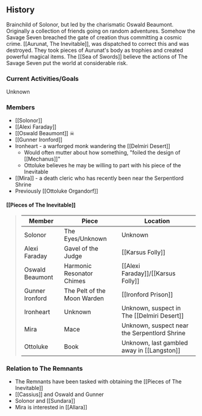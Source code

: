 ## History
Brainchild of Solonor, but led by the charismatic Oswald Beaumont. Originally a collection of friends going on random adventures. Somehow the Savage Seven breached the gate of creation thus committing a cosmic crime. [[Aurunat, The Inevitable]], was dispatched to correct this and was destroyed. They took pieces of Aurunat's body as trophies and created powerful magical items. The [[Sea of Swords]] believe the actions of The Savage Seven put the world at considerable risk.

### Current Activities/Goals
Unknown

### Members
- [[Solonor]] 
- [[Alexi Faraday]] 
- [[Oswald Beaumont]] ☠
- [[Gunner Ironford]] 
- Ironheart - a warforged monk wandering the [[Delmiri Desert]]
	- Would often mutter about how something, "foiled the design of [[Mechanus]]"
	- Ottoluke believes he may be willing to part with his piece of the Inevitable
- [[Mira]] - a death cleric who has recently been near the Serpentlord Shrine
- Previously [[Ottoluke Organdorf]] 

#### [[Pieces of The Inevitable]]
> Member |  Piece | Location|
> ---|---|---|
> Solonor | The Eyes/Unknown | Unknown |
> Alexi Faraday | Gavel of the Judge | [[Karsus Folly]] |
> Oswald Beaumont | Harmonic Resonator Chimes | [[Alexi Faraday]]/[[Karsus Folly]] |
> Gunner Ironford | The Pelt of the Moon Warden | [[Ironford Prison]]  |
> Ironheart | Unknown | Unknown, suspect in The [[Delmiri Desert]] |
> Mira | Mace | Unknown, suspect near the Serpentlord Shrine |
> Ottoluke | Book | Unknown, last gambled away in [[Langston]] |

### Relation to The Remnants 
- The Remnants have been tasked with obtaining the [[Pieces of The Inevitable]]
- [[Cassius]] and Oswald and Gunner
- Solonor and [[Sundara]] 
- Mira is interested in [[Allara]] 
